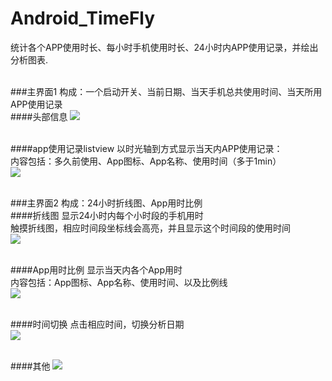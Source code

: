 # Android_TimeFly
统计各个APP使用时长、每小时手机使用时长、24小时内APP使用记录，并绘出分析图表.<br/><br/>

###主界面1
构成：一个启动开关、当前日期、当天手机总共使用时间、当天所用APP使用记录<br/>
####头部信息
![](https://github.com/xuzhitaosanta/Android_TimeFly/blob/master/pic/header.png)<br/><br/>

####app使用记录listview
以时光轴到方式显示当天内APP使用记录：<br/>
内容包括：多久前使用、App图标、App名称、使用时间（多于1min）<br/>
![](https://github.com/xuzhitaosanta/Android_TimeFly/blob/master/pic/record.gif)<br/><br/>

###主界面2
构成：24小时折线图、App用时比例<br/>
####折线图
显示24小时内每个小时段的手机用时<br/>
触摸折线图，相应时间段坐标线会高亮，并且显示这个时间段的使用时间<br/>
![](https://github.com/xuzhitaosanta/Android_TimeFly/blob/master/pic/hoursinfo.gif)<br/><br/>

####App用时比例
显示当天内各个App用时<br/>
内容包括：App图标、App名称、使用时间、以及比例线<br/>
![](https://github.com/xuzhitaosanta/Android_TimeFly/blob/master/pic/appused.gif)<br/><br/>

####时间切换
点击相应时间，切换分析日期<br/>
![](https://github.com/xuzhitaosanta/Android_TimeFly/blob/master/pic/tag.gif)<br/><br/>

####其他
![](https://github.com/xuzhitaosanta/Android_TimeFly/blob/master/pic/start.gif)<br/><br/>